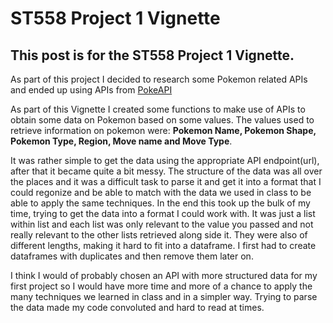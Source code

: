 # ST558 Project 1 Vignette

## This post is for the ST558 Project 1 Vignette.

As part of this project I decided to research some Pokemon related APIs and ended up using APIs
from [PokeAPI](https://pokeapi.co/docs/v2#pokemon)

As part of this Vignette I created some functions to make use of APIs to obtain some data on Pokemon based on some values.
The values used to retrieve information on pokemon were: __Pokemon Name, Pokemon Shape, Pokemon Type, Region, Move name and Move Type__.

It was rather simple to get the data using the appropriate API endpoint(url), after that it became quite a bit messy. The structure of the
data was all over the places and it was a difficult task to parse it and get it into a format that I could regonize and be able to match with the
data we used in class to be able to apply the same techniques. In the end this took up the bulk of my time, trying to get the data into a format
I could work with. It was just a list within list and each list was only relevant to the value you passed and not really relevant to the other 
lists retrieved along side it. They were also of different lengths, making it hard to fit into a dataframe. I first had to create dataframes
with duplicates and then remove them later on.

I think I would of probably chosen an API with more structured data for my first project so I would have more time and more of a chance
to apply the many techniques we learned in class and in a simpler way. Trying to parse the data made my code convoluted and hard to read
at times.

